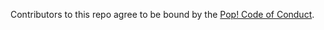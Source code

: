 Contributors to this repo agree to be bound by the [Pop! Code of Conduct](https://github.com/pop-os/code-of-conduct).
